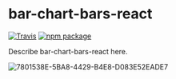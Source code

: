 # bar-chart-bars-react

[![Travis][build-badge]][build]
[![npm package][npm-badge]][npm]


Describe bar-chart-bars-react here.

[build-badge]: https://img.shields.io/travis/user/repo/master.png?style=flat-square
[build]: https://travis-ci.org/user/repo

[npm-badge]: https://img.shields.io/npm/v/npm-package.png?style=flat-square
[npm]: https://www.npmjs.org/package/npm-package

![7801538E-5BA8-4429-B4E8-D083E52EADE7](https://user-images.githubusercontent.com/80990739/129467799-2a862bd2-97bd-46ca-996e-19713fd906bb.jpeg)



